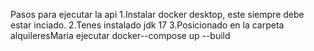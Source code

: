 Pasos para ejecutar la api
1.Instalar docker desktop, este siempre debe estar inciado.
2.Tenes instalado jdk 17
3.Posicionado en la carpeta alquileresMaria ejecutar docker--compose up --build

